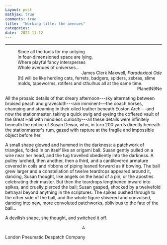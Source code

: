 ```yaml
---
Layout: post
mathjax: true
comments: true
title:  "Working title: the avenues"
categories:
date:  2022-11-12
---
```


---

<span style="padding-left: 40px; display:block">
Since all the tools for my untying <br>
In four-dimensioned space are lying, <br>
Where playful fancy intersperses <br>
Whole avenues of universes...
</span>

<div style="text-align: right">James Clerk Maxwell, <i>Paradoxical Ode</i>
</div>

<span style="padding-left: 40px; display:block">
[It] will be like herding cats, ferrets, badgers, spiders, zebras,
slime molds, tapeworms, rotifers and cthulhus all at the same time.
</span>

<div style="text-align: right">PlanetN9Ne
</div>

All the prosaic details of that dreary afternoon---sky alternating between bruised peach and
gravecloth---rain imminent---the coach horses, champing and steaming
in their oiled leather beneath Euston Arch---and now the stationmaster,
taking a quick swig and eyeing the coffered vault of
the Great Hall with mindless curiosity---all these details were
infinitely beneath the notice of Susan Dewar, who, in turn 200
yards directly beneath the stationmaster's rum, gazed with rapture at the fragile and
impossible object before her.

A small shape glowed and hummed in the darkness: a patchwork of
triangles, folded in on itself like an origami ball.
Susan gently pulled on a wire near her head, and the tug travelled obediently
into the darkness. A pulley lurched, then another, then a
third, and a cantilevered armature covered in coils and ribbons of
piping leaned forward as if bowing.
The ball grew larger and a constellation of twelve teardrops appeared around
it, dancing, Susan thought, like angels on the head of a pin, or the
apostles celebrating their master.
But then the teardrops lengthened inward into spikes, and cruelly pierced the
ball; Susan gasped, shocked by a twelvefold betrayal beyond anything in the scriptures.
The spikes pushed through to the other side of the ball, and the whole figure
shivered and convulsed, dancing into new, more convoluted patchworks, oblivious to the fate of the ball...

A devilish shape, she thought, and switched it off.

<p align="center">
  ⁂
  </p>

London Pneumatic Despatch Company

<!-- https://en.wikipedia.org/wiki/London_Pneumatic_Despatch_Company -->
<!-- http://www.polytope.net/hedrondude/regulars.htm -->
